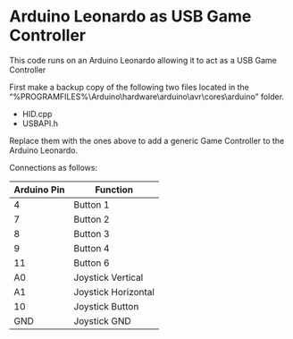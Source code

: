 # Arduino Leonardo as USB Game Controller

This code runs on an Arduino Leonardo allowing it to act as a USB Game Controller

First make a backup copy of the following two files located in the 
“%PROGRAMFILES%\Arduino\hardware\arduino\avr\cores\arduino” folder.
* HID.cpp
* USBAPI.h

Replace them with the ones above to add a generic Game Controller to the Arduino Leonardo.

Connections as follows:

Arduino Pin	 |	Function
------------ |  ---------
4						 |	Button 1
7						 |	Button 2
8						 |	Button 3
9						 |	Button 4
11					 |	Button 6
A0					 |	Joystick Vertical
A1					 |	Joystick Horizontal
10					 |	Joystick Button
GND					 |	Joystick GND

